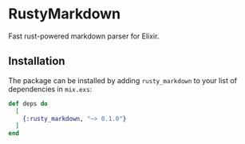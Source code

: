 # RustyMarkdown

Fast rust-powered markdown parser for Elixir.

## Installation

The package can be installed by adding `rusty_markdown` to your list of dependencies in `mix.exs`:

```elixir
def deps do
  [
    {:rusty_markdown, "~> 0.1.0"}
  ]
end
```
